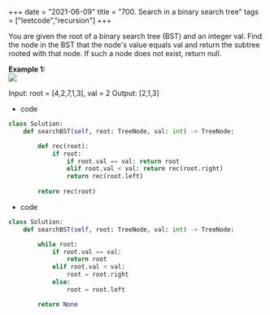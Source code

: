 +++
date = "2021-06-09"
title = "700. Search in a binary search tree"
tags = ["leetcode","recursion"]
+++


You are given the root of a binary search tree (BST) and an integer val.
Find the node in the BST that the node's value equals val and return the subtree rooted with that node. If such a node does not exist, return null.
 
**Example 1:**  
![](https://assets.leetcode.com/uploads/2021/01/12/tree1.jpg)

Input: root = [4,2,7,1,3], val = 2 Output: [2,1,3]

- code
```py
class Solution:
    def searchBST(self, root: TreeNode, val: int) -> TreeNode:

        def rec(root):
            if root:
                if root.val == val: return root
                elif root.val < val: return rec(root.right)
                return rec(root.left)
        
        return rec(root)
```
- code
```py
class Solution:
    def searchBST(self, root: TreeNode, val: int) -> TreeNode:

        while root:
            if root.val == val:
                return root
            elif root.val < val:
                root = root.right
            else:
                root = root.left

        return None

```
